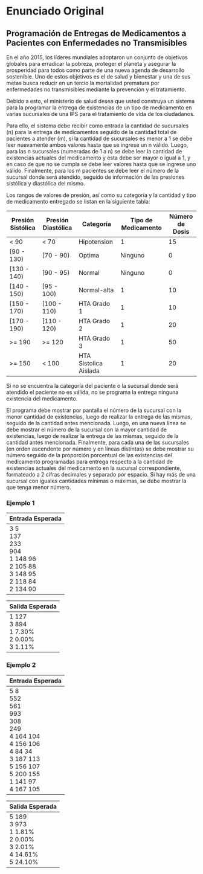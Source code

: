 # Enunciado Original

## Programación de Entregas de Medicamentos a Pacientes con Enfermedades no Transmisibles

En el año 2015, los líderes mundiales adoptaron un conjunto de objetivos globales
para erradicar la pobreza, proteger el planeta y asegurar la prosperidad para todos
como parte de una nueva agenda de desarrollo sostenible. Uno de estos objetivos es
el de salud y bienestar y una de sus metas busca reducir en un tercio la mortalidad
prematura por enfermedades no transmisibles mediante la prevención y el tratamiento.

Debido a esto, el ministerio de salud desea que usted construya un sistema para la
programar la entrega de existencias de un tipo de medicamento en varias sucursales
de una IPS para el tratamiento de vida de los ciudadanos.

Para ello, el sistema debe recibir como entrada la cantidad de sucursales (n) para la
entrega de medicamentos seguido de la cantidad total de pacientes a atender (m), si la
cantidad de sucursales es menor a 1 se debe leer nuevamente ambos valores hasta que se
ingrese un n válido. Luego, para las n sucursales (numeradas de 1 a n) se debe leer la
cantidad de existencias actuales del medicamento y esta debe ser mayor o igual a 1, y
en caso de que no se cumpla se debe leer valores hasta que se ingrese uno válido.
Finalmente, para los m pacientes se debe leer el número de la sucursal donde será
atendido, seguido de información de las presiones sistólica y diastólica del mismo.

Los rangos de valores de presión, así como su categoría y la cantidad y tipo de
medicamento entregado se listan en la siguiente tabla:

|Presión Sistólica|Presión Diastólica| Categoría             |Tipo de Medicamento|Número de Dosis|
|-----------------|------------------|-----------------------|-------------------|---------------|
| < 90            | < 70             | Hipotension           |         1         |       15      |
| [90 - 130)      | [70 - 90)        | Optima                |      Ninguno      |       0       |
| [130 - 140)     | [90 - 95)        | Normal                |      Ninguno      |       0       |
| [140 - 150)     | [95 - 100)       | Normal-alta           |         1         |       10      |
| [150 - 170)     | [100 - 110)      | HTA Grado 1           |         1         |       10      |
| [170 - 190)     | [110 - 120)      | HTA Grado 2           |         1         |       20      |
| >= 190          | >= 120           | HTA Grado 3           |         1         |       50      |
| >= 150          | < 100            | HTA Sistolica Aislada |         1         |       20      |

Si no se encuentra la categoría del paciente o la sucursal donde será atendido el
paciente no es válida, no se programa la entrega ninguna existencia del medicamento.

El programa debe mostrar por pantalla el número de la sucursal con la menor cantidad
de existencias, luego de realizar la entrega de las mismas, seguido de la cantidad antes
mencionada. Luego, en una nueva línea se debe mostrar el número de la sucursal con la
mayor cantidad de existencias, luego de realizar la entrega de las mismas, seguido de la
cantidad antes mencionada. Finalmente, para cada una de las sucursales (en orden ascendente
por número y en líneas distintas) se debe mostrar su número seguido de la proporción
porcentual de las existencias del medicamento programadas para entrega respecto a la
cantidad de existencias actuales del medicamento en la sucursal correspondiente, formateado
a 2 cifras decimales y separado por espacio.
Si hay más de una sucursal con iguales cantidades mínimas o máximas, se debe mostrar la
que tenga menor número.

### Ejemplo 1

| Entrada Esperada                                                                   |
|------------------------------------------------------------------------------------|
|3 5<br>137<br>233<br>904<br>1 148 96<br>2 105 88<br>3 148 95<br>2 118 84<br>2 134 90|

| Salida Esperada                               |
|-----------------------------------------------|
|1 127<br>3 894<br>1 7.30%<br>2 0.00%<br>3 1.11%|

### Ejemplo 2

| Entrada Esperada                                                                                                                          |
|-------------------------------------------------------------------------------------------------------------------------------------------|
|5 8<br>552<br>561<br>993<br>308<br>249<br>4 164 104<br>4 156 106<br>4 84 34<br>3 187 113<br>5 156 107<br>5 200 155<br>1 141 97<br>4 167 105|

| Salida Esperada                                                       |
|-----------------------------------------------------------------------|
|5 189<br>3 973<br>1 1.81%<br>2 0.00%<br>3 2.01%<br>4 14.61%<br>5 24.10%|
